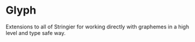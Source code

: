 # Glyph
Extensions to all of Stringier for working directly with graphemes in a high level and type safe way.

